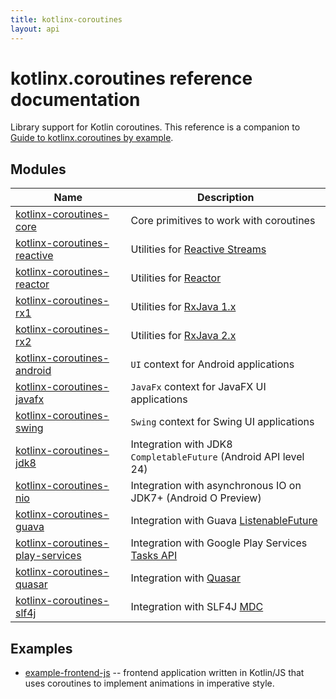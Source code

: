 ```yaml
---
title: kotlinx-coroutines
layout: api
---
```


# kotlinx.coroutines reference documentation

Library support for Kotlin coroutines. This reference is a companion to 
[Guide to kotlinx.coroutines by example](https://github.com/Kotlin/kotlinx.coroutines/blob/master/coroutines-guide.md).

## Modules

| Name                                                                 | Description                                      |
| -------------------------------------------------------------------- | ------------------------------------------------ |
| [kotlinx-coroutines-core](kotlinx-coroutines-core)                   | Core primitives to work with coroutines          |
| [kotlinx-coroutines-reactive](kotlinx-coroutines-reactive)           | Utilities for [Reactive Streams](http://www.reactive-streams.org) |
| [kotlinx-coroutines-reactor](kotlinx-coroutines-reactor)             | Utilities for [Reactor](https://projectreactor.io) |
| [kotlinx-coroutines-rx1](kotlinx-coroutines-rx1)                     | Utilities for [RxJava 1.x](https://github.com/ReactiveX/RxJava/tree/1.x) |
| [kotlinx-coroutines-rx2](kotlinx-coroutines-rx2)                     | Utilities for [RxJava 2.x](https://github.com/ReactiveX/RxJava) |
| [kotlinx-coroutines-android](kotlinx-coroutines-android)             | `UI` context for Android applications |
| [kotlinx-coroutines-javafx](kotlinx-coroutines-javafx)               | `JavaFx` context for JavaFX UI applications |
| [kotlinx-coroutines-swing](kotlinx-coroutines-swing)                 | `Swing` context for Swing UI applications |
| [kotlinx-coroutines-jdk8](kotlinx-coroutines-jdk8)                   | Integration with JDK8 `CompletableFuture` (Android API level 24) |
| [kotlinx-coroutines-nio](kotlinx-coroutines-nio)                     | Integration with asynchronous IO on JDK7+ (Android O Preview) |
| [kotlinx-coroutines-guava](kotlinx-coroutines-guava)                 | Integration with Guava [ListenableFuture](https://github.com/google/guava/wiki/ListenableFutureExplained) |
| [kotlinx-coroutines-play-services](kotlinx-coroutines-play-services) | Integration with Google Play Services [Tasks API](https://developers.google.com/android/guides/tasks) |
| [kotlinx-coroutines-quasar](kotlinx-coroutines-quasar)               | Integration with [Quasar](http://docs.paralleluniverse.co/quasar/) |
| [kotlinx-coroutines-slf4j](kotlinx-coroutines-slf4j)                 | Integration with SLF4J [MDC](https://logback.qos.ch/manual/mdc.html) |

## Examples

* [example-frontend-js](example-frontend-js/index.html) -- frontend application written in Kotlin/JS
that uses coroutines to implement animations in imperative style.
